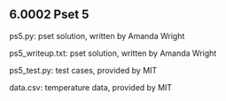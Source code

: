 ## 6.0002 Pset 5

ps5.py: pset solution, written by Amanda Wright

ps5_writeup.txt: pset solution, written by Amanda Wright

ps5_test.py: test cases, provided by MIT

data.csv: temperature data, provided by MIT
